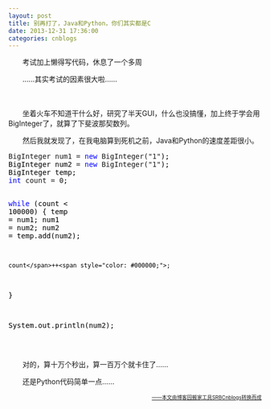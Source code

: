```yaml
---
layout: post
title: 别再打了，Java和Python，你们其实都是C
date: 2013-12-31 17:36:00
categories: cnblogs
---
```


<p>　　考试加上懒得写代码，休息了一个多周</p>
<p>　　&hellip;&hellip;其实考试的因素很大啦&hellip;&hellip;</p>
<p>　　</p>
<p>　　坐着火车不知道干什么好，研究了半天GUI，什么也没搞懂，加上终于学会用BigInteger了，就算了下斐波那契数列。</p>
<p>　　然后我就发现了，在我电脑算到死机之前，Java和Python的速度差距很小。</p>
<div class="cnblogs_code">
<pre>BigInteger num1 = <span style="color: #0000ff;">new</span> BigInteger("1"<span style="color: #000000;">);
BigInteger num2 </span>= <span style="color: #0000ff;">new</span> BigInteger("1"<span style="color: #000000;">);
BigInteger temp;
</span><span style="color: #0000ff;">int</span> count = 0<span style="color: #000000;">;

</span><span style="color: #0000ff;">while</span> (count &lt; 100000<span style="color: #000000;">) {
    temp </span>=<span style="color: #000000;"> num1;
    num1 </span>=<span style="color: #000000;"> num2;
    num2 </span>=<span style="color: #000000;"> temp.add(num2);
    
    count</span>++<span style="color: #000000;">;
}

System.out.println(num2);</span></pre>
</div>
<p>&nbsp;</p>
<p>　　对的，算十万个秒出，算一百万个就卡住了&hellip;&hellip;</p>
<p>　　还是Python代码简单一点&hellip;&hellip;</p>

<div align=right><a href="https://github.com/mlxy"><font size=1>——本文由博客园搬家工具SRBCnblogs转换而成</font></a></div>